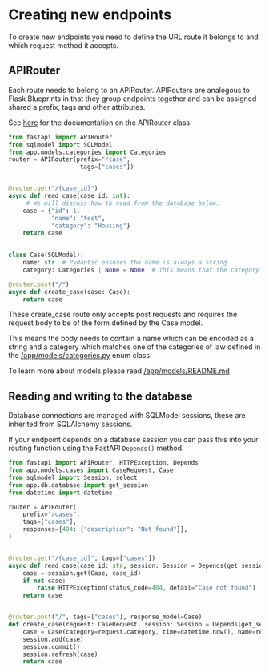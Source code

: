 # Creating new endpoints
To create new endpoints you need to define the URL route it belongs to and which request method it accepts.

## APIRouter
Each route needs to belong to an APIRouter. APIRouters are analogous to Flask Blueprints in that they group endpoints
together and can be assigned shared a prefix, tags and other attributes.

See [here](https://fastapi.tiangolo.com/reference/apirouter/) for the documentation on the APIRouter class.
```python
from fastapi import APIRouter
from sqlmodel import SQLModel
from app.models.categories import Categories
router = APIRouter(prefix="/case",
                    tags=["cases"])


@router.get("/{case_id}")
async def read_case(case_id: int):
     # We will discuss how to read from the database below.
    case = {"id": 1, 
            "name": "test", 
            "category": "Housing"}
    return case
    

class Case(SQLModel):
    name: str  # Pydantic ensures the name is always a string
    category: Categories | None = None  # This means that the category must be of the type Categories or None

@router.post("/")
async def create_case(case: Case):
    return case
```
These create_case route only accepts post requests and requires the request body to be of the form defined by
the Case model. 

This means the body needs to contain a name which can be encoded as a string and a category which 
matches one of the categories of law defined in the [/app/models/categories.py](/app/models/categories.py) enum class.

To learn more about models please read [/app/models/README.md](./models/README.md)

## Reading and writing to the database
Database connections are managed with SQLModel sessions, these are inherited from SQLAlchemy sessions.

If your endpoint depends on a database session you can pass this into your routing function using the 
FastAPI `Depends()` method.

```python
from fastapi import APIRouter, HTTPException, Depends
from app.models.cases import CaseRequest, Case
from sqlmodel import Session, select
from app.db.database import get_session
from datetime import datetime

router = APIRouter(
    prefix="/cases",
    tags=["cases"],
    responses={404: {"description": "Not found"}},
)


@router.get("/{case_id}", tags=["cases"])
async def read_case(case_id: str, session: Session = Depends(get_session)):
    case = session.get(Case, case_id)
    if not case:
        raise HTTPException(status_code=404, detail="Case not found")
    return case


@router.post("/", tags=["cases"], response_model=Case)
def create_case(request: CaseRequest, session: Session = Depends(get_session)):
    case = Case(category=request.category, time=datetime.now(), name=request.name, id=1)
    session.add(case)
    session.commit()
    session.refresh(case)
    return case
```